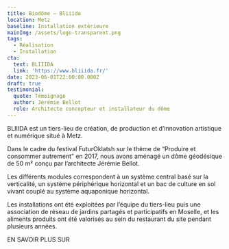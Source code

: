 ```yaml
---
title: Biodôme – Bliiida
location: Metz
baseline: Installation extérieure
mainImg: /assets/logo-transparent.png
tags:
  - Réalisation
  - Installation
cta:
  text: BLIIIDA
  link: 'https://www.bliiida.fr/'
date: 2023-06-01T22:00:00.000Z
draft: true
testimonial:
  quote: Témoignage
  author: Jérémie Bellot
  role: Architecte concepteur et installateur du dôme
---
```


BLIIIDA est un tiers-lieu de création, de production et d’innovation artistique et numérique situé à Metz.

Dans le cadre du festival FuturOklatsh sur le thème de “Produire et consommer autrement” en 2017, nous avons aménagé un dôme géodésique de 50 m² conçu par l’architecte Jérémie Bellot.

Les différents modules correspondent à un système central basé sur la verticalité, un système périphérique horizontal et un bac de culture en sol vivant couplé au système aquaponique horizontal.

Les installations ont été exploitées par l’équipe du tiers-lieu puis une association de réseau de jardins partagés et participatifs en Moselle, et les aliments produits ont été valorisés au sein du restaurant du site pendant plusieurs années.

EN SAVOIR PLUS SUR
